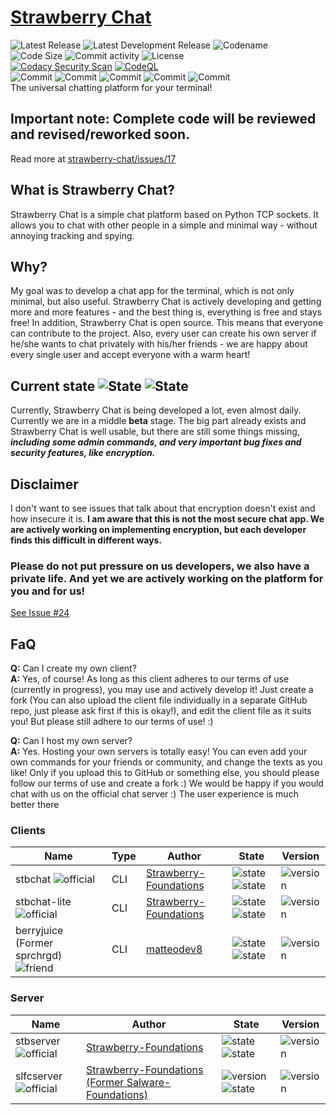 # [Strawberry Chat](https://github.com/orgs/Strawberry-Foundations/projects/1)
![Latest Release](https://img.shields.io/badge/Latest_Release-1.7.1-success) ![Latest Development Release](https://img.shields.io/badge/Latest_Development_Release-_1.8.0b1+u2-success) ![Codename](https://img.shields.io/badge/Codename-Vanilla_Cake-darkred)<br>
![Code Size](https://img.shields.io/github/languages/code-size/Strawberry-Foundations/strawberry-chat) ![Commit activity](https://img.shields.io/github/commit-activity/w/Strawberry-Foundations/strawberry-chat) ![License](https://img.shields.io/github/license/Strawberry-Foundations/strawberry-chat)<br> [![Codacy Security Scan](https://github.com/Strawberry-Foundations/strawberry-chat/actions/workflows/codacy.yml/badge.svg)](https://github.com/Strawberry-Foundations/strawberry-chat/actions/workflows/codacy.yml) [![CodeQL](https://github.com/Strawberry-Foundations/strawberry-chat/actions/workflows/github-code-scanning/codeql/badge.svg)](https://github.com/Strawberry-Foundations/strawberry-chat/actions/workflows/github-code-scanning/codeql) <br>
![Commit](https://img.shields.io/badge/100_Commits_in_5_days-success?style=for-the-badge) ![Commit](https://img.shields.io/badge/200_Commits_in_7_days-gold?style=for-the-badge) ![Commit](https://img.shields.io/badge/300_Commits_in_10_days-darkblue?style=for-the-badge) ![Commit](https://img.shields.io/badge/400_Commits_in_18_Days-yellow?style=for-the-badge) ![Commit](https://img.shields.io/badge/500_Commits_in_19_Days-cyan?style=for-the-badge)<br>
The universal chatting platform for your terminal!

## Important note: Complete code will be reviewed and revised/reworked soon.
Read more at [strawberry-chat/issues/17](https://github.com/Strawberry-Foundations/strawberry-chat/issues/17)

## What is Strawberry Chat?
Strawberry Chat is a simple chat platform based on Python TCP sockets. It allows you to chat with other people in a simple and minimal way - without annoying tracking and spying. 

## Why?
My goal was to develop a chat app for the terminal, which is not only minimal, but also useful. Strawberry Chat is actively developing and getting more and more features - and the best thing is, everything is free and stays free! 
In addition, Strawberry Chat is open source. This means that everyone can contribute to the project. Also, every user can create his own server if he/she wants to chat privately with his/her friends - we are happy about every single user and accept everyone with a warm heart! 

## Current state ![State](https://img.shields.io/badge/v1.7.1-success) ![State](https://img.shields.io/badge/v1.8.0b1+u2-success)
Currently, Strawberry Chat is being developed a lot, even almost daily. Currently we are in a middle **beta** stage. The big part already exists and Strawberry Chat is well usable, but there are still some things missing, ***including some admin commands, and very important bug fixes and security features, like encryption.***

## Disclaimer 
I don't want to see issues that talk about that encryption doesn't exist and how insecure it is.
**I am aware that this is not the most secure chat app. We are actively working on implementing encryption, but each developer finds this difficult in different ways.** 
### Please do not put pressure on us developers, we also have a private life. And yet we are actively working on the platform for you and for us!
[See Issue #24](https://github.com/Strawberry-Foundations/strawberry-chat/issues/24)

## FaQ
**Q:** Can I create my own client?<br>
**A:** Yes, of course! As long as this client adheres to our terms of use (currently in progress), you may use and actively develop it! Just create a fork (You can also upload the client file individually in a separate GitHub repo, just please ask first if this is okay!), and edit the client file as it suits you! But please still adhere to our terms of use! :)

**Q:** Can I host my own server?<br>
**A:** Yes. Hosting your own servers is totally easy! You can even add your own commands for your friends or community, and change the texts as you like! Only if you upload this to GitHub or something else, you should please follow our terms of use and create a fork :) We would be happy if you would chat with us on the official chat server :) The user experience is much better there

### Clients
| Name                                                                         | Type | Author                                                              | State                                                                                                                 | Version     |
| --                                                                           | --   | --                                                                  | --                                                                                                                    | --                                              |             
| stbchat ![official](https://img.shields.io/badge/Official-success)           | CLI  | [Strawberry-Foundations](https://github.com/Strawberry-Foundations) | ![state](https://img.shields.io/badge/Open--Source-success) ![state](https://img.shields.io/badge/Available-success)  | ![version](https://img.shields.io/badge/v2.3.1-success)          |
| stbchat-lite ![official](https://img.shields.io/badge/Official-success)      | CLI  | [Strawberry-Foundations](https://github.com/Strawberry-Fondations) | ![state](https://img.shields.io/badge/Open--Source-success)  ![state](https://img.shields.io/badge/Available-success) | ![version](https://img.shields.io/badge/v1.0-success)       |
| berryjuice (Former sprchrgd) ![friend](https://img.shields.io/badge/Good_Friend-magenta)         | CLI  | [matteodev8](https://github.com/matteodev8)                         | ![state](https://img.shields.io/badge/In_development_again-success) ![state](https://img.shields.io/badge/Currently_Not_Available-orange)      | ![version](https://img.shields.io/badge/v2.0.20b@1.0a__sprchrgd-orange) 

### Server
| Name                                                                             | Author                                                              | State                   | Version                                                                  |
| --                                                                     | --                                                        | --                      | --                                                                       |
| stbserver ![official](https://img.shields.io/badge/Official-success)  | [Strawberry-Foundations](https://github.com/Strawberry-Foundations) | ![state](https://img.shields.io/badge/Open--Source-success) ![state](https://img.shields.io/badge/Available-success)  | ![version](https://img.shields.io/badge/v1.7.1-success)              |
| slfcserver ![official](https://img.shields.io/badge/Official-success) | [Strawberry-Foundations (Former Salware-Foundations)](https://github.com/Strawberry-Foundations) | ![version](https://img.shields.io/badge/Discontinued-orange) ![state](https://img.shields.io/badge/Available-success) | ![version](https://img.shields.io/badge/v1.2.0-orange)                   |

